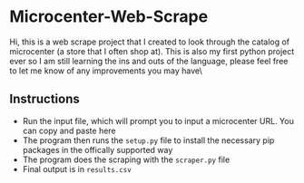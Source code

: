 # Microcenter-Web-Scrape

Hi, this is a web scrape project that I created to look through the catalog of microcenter (a store that I often shop at).
This is also my first python project ever so I am still learning the ins and outs of the language, please feel free to let me know of any improvements you may have\

## Instructions
* Run the input file, which will prompt you to input a microcenter URL. You can copy and paste here
* The program then runs the `setup.py` file to install the necessary pip packages in the offically supported way
* The program does the scraping with the `scraper.py` file
* Final output is in `results.csv`